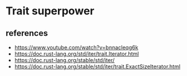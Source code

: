 # Trait superpower

## references
- https://www.youtube.com/watch?v=bnnacleqg6k
- https://doc.rust-lang.org/std/iter/trait.Iterator.html
- https://doc.rust-lang.org/stable/std/iter/
- https://doc.rust-lang.org/stable/std/iter/trait.ExactSizeIterator.html